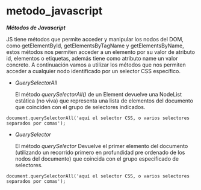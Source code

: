 # metodo_javascript




***Métodos de Javascript***


 JS tiene métodos que permite acceder y manipular los nodos del DOM, como getElementById, getElementsByTagName y getElementsByName, estos métodos nos permiten acceder a un elemento por su valor de atributo id, elementos o etiquetas, además tiene como atributo name un valor concreto. 
 A continuación vamos a utilizar los métodos que nos permiten acceder a cualquier nodo identificado por un selector CSS específico.

  - *QuerySelectorAll*
  
    El método *querySelectorAll()* de un Element devuelve una NodeList estática (no viva) que representa una lista de elementos del documento que 
    coinciden con el grupo de selectores indicados.
  
   ```document.querySelectorAll('aquí el selector CSS, o varios selectores separados por comas');```
   

  - *QuerySelector*
  
    El método *querySelector* Devuelve el primer elemento del documento (utilizando un recorrido primero en profundidad pre ordenado de los nodos del documento) que coincida
    con el grupo especificado de selectores.
  
   ```document.querySelectorAll('aquí el selector CSS, o varios selectores separados por comas');```
